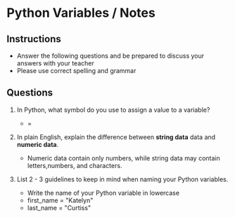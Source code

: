 # Python Variables / Notes

## Instructions

- Answer the following questions and be prepared to discuss your answers with your teacher
- Please use correct spelling and grammar

## Questions

1. In Python, what symbol do you use to assign a value to a variable?
    -  =

2. In plain English, explain the difference between **string data** data and **numeric data**.
    -  Numeric data contain only numbers, while string data may contain letters,numbers, and characters. 


3. List 2 - 3 guidelines to keep in mind when naming your Python variables.
    -  Write the name of your Python variable in lowercase
    -  first_name = "Katelyn"
    -  last_name = "Curtiss" 
